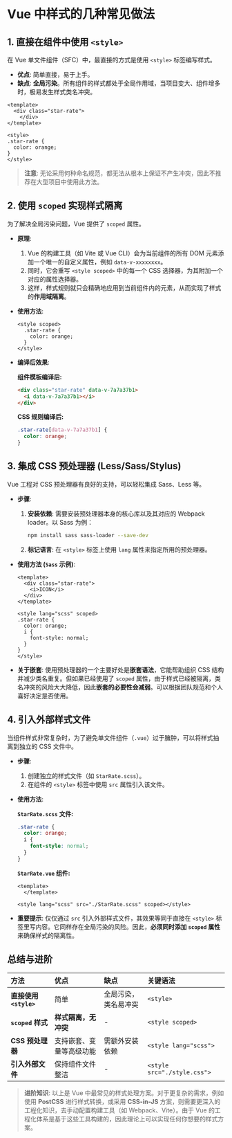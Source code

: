 # Vue 中样式的几种常见做法

## 1\. 直接在组件中使用 `<style>`

在 Vue 单文件组件（SFC）中，最直接的方式是使用 `<style>` 标签编写样式。

  - **优点**: 简单直接，易于上手。
  - **缺点**: **全局污染**。所有组件的样式都处于全局作用域，当项目变大、组件增多时，极易发生样式类名冲突。

<!-- end list -->

```vue
<template>
  <div class="star-rate">
    </div>
</template>

<style>
.star-rate {
  color: orange;
}
</style>
```

> **注意**: 无论采用何种命名规范，都无法从根本上保证不产生冲突，因此不推荐在大型项目中使用此方法。

## 2\. 使用 `scoped` 实现样式隔离

为了解决全局污染问题，Vue 提供了 `scoped` 属性。

  - **原理**:

    1.  Vue 的构建工具（如 Vite 或 Vue CLI）会为当前组件的所有 DOM 元素添加一个唯一的自定义属性，例如 `data-v-xxxxxxxx`。
    2.  同时，它会重写 `<style scoped>` 中的每一个 CSS 选择器，为其附加一个对应的属性选择器。
    3.  这样，样式规则就只会精确地应用到当前组件内的元素，从而实现了样式的**作用域隔离**。

  - **使用方法**:

    ```vue
    <style scoped>
      .star-rate {
        color: orange;
      }
    </style>
    ```

  - **编译后效果**:

    **组件模板编译后:**

    ```html
    <div class="star-rate" data-v-7a7a37b1>
      <i data-v-7a7a37b1></i>
    </div>
    ```

    **CSS 规则编译后:**

    ```css
    .star-rate[data-v-7a7a37b1] {
      color: orange;
    }
    ```

## 3\. 集成 CSS 预处理器 (Less/Sass/Stylus)

Vue 工程对 CSS 预处理器有良好的支持，可以轻松集成 Sass、Less 等。

  - **步骤**:

    1.  **安装依赖**: 需要安装预处理器本身的核心库以及其对应的 Webpack loader。以 Sass 为例：
        ```bash
        npm install sass sass-loader --save-dev
        ```
    2.  **标记语言**: 在 `<style>` 标签上使用 `lang` 属性来指定所用的预处理器。

  - **使用方法 (`Sass` 示例)**:

    ```vue
    <template>
      <div class="star-rate">
        <i>ICON</i>
      </div>
    </template>

    <style lang="scss" scoped>
    .star-rate {
      color: orange;
      i {
        font-style: normal;
      }
    }
    </style>
    ```

  - **关于嵌套**:
    使用预处理器的一个主要好处是**嵌套语法**，它能帮助组织 CSS 结构并减少类名重复。但如果已经使用了 `scoped` 属性，由于样式已经被隔离，类名冲突的风险大大降低，因此**嵌套的必要性会减弱**。可以根据团队规范和个人喜好决定是否使用。

## 4\. 引入外部样式文件

当组件样式非常复杂时，为了避免单文件组件（`.vue`）过于臃肿，可以将样式抽离到独立的 CSS 文件中。

  - **步骤**:

    1.  创建独立的样式文件（如 `StarRate.scss`）。
    2.  在组件的 `<style>` 标签中使用 `src` 属性引入该文件。

  - **使用方法**:

    **`StarRate.scss` 文件:**

    ```scss
    .star-rate {
      color: orange;
      i {
        font-style: normal;
      }
    }
    ```

    **`StarRate.vue` 组件:**

    ```vue
    <template>
      </template>

    <style lang="scss" src="./StarRate.scss" scoped></style>
    ```

  - **重要提示**:
    仅仅通过 `src` 引入外部样式文件，其效果等同于直接在 `<style>` 标签里写内容。它同样存在全局污染的风险。因此，**必须同时添加 `scoped` 属性**来确保样式的隔离性。

## 总结与进阶

| 方法 | 优点 | 缺点 | 关键语法 |
| :--- | :--- | :--- | :--- |
| **直接使用 `<style>`** | 简单 | 全局污染，类名易冲突 | `<style>` |
| **`scoped` 样式** | **样式隔离，无冲突** | - | `<style scoped>` |
| **CSS 预处理器** | 支持嵌套、变量等高级功能 | 需额外安装依赖 | `<style lang="scss">` |
| **引入外部文件** | 保持组件文件整洁 | - | `<style src="./style.css">` |

> **进阶知识**:
> 以上是 Vue 中最常见的样式处理方案。对于更复杂的需求，例如使用 **PostCSS** 进行样式转换，或采用 **CSS-in-JS** 方案，则需要更深入的工程化知识，去手动配置构建工具（如 Webpack、Vite）。由于 Vue 的工程化体系是基于这些工具构建的，因此理论上可以实现任何你想要的样式方案。